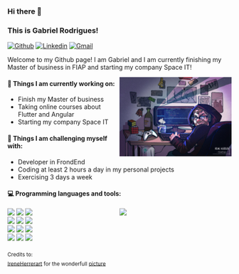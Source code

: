 ### Hi there 👋 
### This is Gabriel Rodrigues!

[![Github](https://img.shields.io/badge/-Github-000?style=flat&logo=Github&logoColor=white)](https://github.com/Gabriel1011)
[![Linkedin](https://img.shields.io/badge/-LinkedIn-blue?style=flat&logo=Linkedin&logoColor=white)](https://www.linkedin.com/in/gabriel-rodrigues-b5221974/)
[![Gmail](https://img.shields.io/badge/-Gmail-c14438?style=flat&logo=Gmail&logoColor=white)](mailto:gabriel.rodrigues.almeida1@gmail.com)

Welcome to my Github page! I am Gabriel and I am currently finishing my Master of business in FIAP and starting my company Space IT!  

<img align="right" alt="img" src="https://github.com/Gabriel1011/Gabriel1011/blob/main/cover_image.jpg" width="50%" height="auto" />


#### 🌱 Things I am currently working on: 
- Finish my Master of business
- Taking online courses about Flutter and Angular
- Starting my company Space IT

#### :muscle: Things I am challenging myself with:
- Developer in FrondEnd
- Coding at least 2 hours a day in my personal projects
- Exercising 3 days a week

#### :computer: Programming languages and tools: 
<p>
	<img width="50%" align="right" src="https://github-readme-stats.vercel.app/api?username=Gabriel1011&show_icons=true&hide_border=true" />

<code><img width="10%" src="https://miro.medium.com/max/700/1*zc1BKfAHkpvrZlHPbUvuYA.png"></code>
<code><img width="10%" src="https://www.vectorlogo.zone/logos/dotnet/dotnet-ar21.svg"></code>
<code><img width="10%" src="https://www.vectorlogo.zone/logos/flutterio/flutterio-ar21.svg"></code>
<br />
<code><img width="10%" src="https://www.vectorlogo.zone/logos/microsoft_azure/microsoft_azure-ar21.svg"></code>
<code><img width="10%" src="https://www.vectorlogo.zone/logos/git-scm/git-scm-ar21.svg"></code>
<code><img width="10%" src="https://www.vectorlogo.zone/logos/rabbitmq/rabbitmq-ar21.svg"></code>
<br />
<code><img width="10%" src="https://www.vectorlogo.zone/logos/angular/angular-ar21.svg"></code>
<code><img width="10%" src="https://www.vectorlogo.zone/logos/dartlang/dartlang-ar21.svg"></code>
<code><img width="10%" src="https://www.vectorlogo.zone/logos/oracle/oracle-ar21.svg"></code>
<br />
<code><img width="10%" src="https://www.vectorlogo.zone/logos/typescriptlang/typescriptlang-ar21.svg"></code>
<code><img width="10%" src="https://www.vectorlogo.zone/logos/docker/docker-ar21.svg"></code>
<code><img width="10%" src="https://www.vectorlogo.zone/logos/getpostman/getpostman-ar21.svg"></code>
</p>

<sub>Credits to: <br/>[IreneHerrerart](https://www.artstation.com/ireneherrera) for the wonderfull [picture](https://github.com/Gabriel1011/Gabriel1011/blob/main/cover_image.jpg)</sub>
